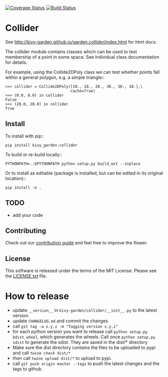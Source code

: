 [![Coverage Status](https://coveralls.io/repos/github/kivy-garden/collider/badge.svg?branch=master)](https://coveralls.io/github/kivy-garden/collider?branch=master)
[![Build Status](https://travis-ci.com/kivy-garden/collider.svg?branch=master)](https://travis-ci.com/kivy-garden/collider)

Collider
===============

See http://kivy-garden.github.io/garden.collider/index.html for html docs.

The collider module contains classes which can be used to test membership
of a point in some space. See individual class documentation for details.

For example, using the Collide2DPoly class we can test whether points fall
within a general polygon, e.g. a simple triangle::

    >>> collider = Collide2DPoly([10., 10., 20., 30., 30., 10.],\
                                 cache=True)
    >>> (0.0, 0.0) in collider
    False
    >>> (20.0, 20.0) in collider
    True

Install
---------

To install with pip::

    pip install kivy_garden.collider

To build or re-build locally::

    PYTHONPATH=.:$PYTHONPATH python setup.py build_ext --inplace

Or to install as editable (package is installed, but can be edited in its original location)::

    pip install -e .

TODO
-------

* add your code

Contributing
--------------

Check out our [contribution guide](CONTRIBUTING.md) and feel free to improve the flower.

License
---------

This software is released under the terms of the MIT License.
Please see the [LICENSE.txt](LICENSE.txt) file.

How to release
===============

* update `__version__` in `kivy-garden/collider/__init__.py` to the latest version.
* update `CHANGELOG.md` and commit the changes
* call `git tag -a x.y.z -m "Tagging version x.y.z"`
* for each python version you want to release call `python setup.py bdist_wheel`, which generates the wheels. Call once `python setup.py sdist` to generate the sdist. They are saved in the dist/* directory
* Make sure the dist directory contains the files to be uploaded to pypi and call `twine check dist/*`
* then call `twine upload dist/*` to upload to pypi.
* call `git push origin master --tags` to push the latest changes and the tags to github.
